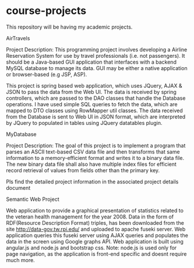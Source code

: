 # course-projects


This repository will be having my academic projects.


AirTravels
 


Project Description: 
This programming project involves developing a Airline Reservation System for use by travel professionals (i.e. not passengers). It should be a Java-based GUI application that interfaces with a backend MySQL database to manage its data. GUI may be either a native application or browser-based (e.g JSP, ASP).

This project is spring based web application, which uses JQuery, AJAX & JSON to pass the data from the Web UI. The data is received by spring controllers, which are passed to the DAO classes that handle the Database operations. I have used simple SQL queries to fetch the data, which are mapped to DTO classes using RowMapper util classes. The data received from the Database is sent to Web UI in JSON format, which are interpreted by JQuery to populated in tables using JQuery datatables plugin.


MyDatabase
 


Project Description: The goal of this project is to implement a program that parses an ASCII text-based CSV data file and then transforms that same information to a memory-efficient format and writes it to a binary data file. The new binary data file shall also have multiple index files for efficient record retrieval of values from fields other than the primary key. 

Pls find the detailed project information in the associated project details document


Semantic Web Project

Web application to provide a graphical presentation of statistics related to the veteran health management for the year 2008. 
Data in the form of RDF(Resource Description Format) triples, has been downloaded from the site http://data-gov.tw.rpi.edu/ and uploaded to apache fuseki server.
Web application queries this fuseki server using AJAX queries and populates the data in the screen using Google graphs API.
Web application is built using angular.js and node.js and bootstrap css.
Note: node.js is used only for page navigation, as the application is front-end specific and doesnt require much more.



